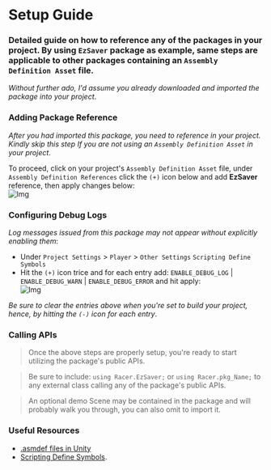 # Setup Guide

### Detailed guide on how to reference any of the packages in your project. By using `EzSaver` package as example, same steps are applicable to other packages containing an `Assembly Definition Asset` file.

*Without further ado, I'd assume you already downloaded and imported the package into your project*.

### Adding Package Reference
*After you had imported this package, you need to reference in your project. Kindly skip this step If you are not using an `Assembly Definition Asset` in your project*.
	
To proceed, click on your project's `Assembly Definition Asset` file, under `Assembly Definition References` click the `(+)` icon below and add **EzSaver** reference, then apply changes below:<br/>
![Img](https://github.com/ebukaracer/ebukaracer/blob/ebukaracer-resources/EzUnityUtils-Images/ASMDEF1.png)

### Configuring Debug Logs
 *Log messages issued from this package may not appear without explicitly enabling them*:
	
 - Under  `Project Settings` > `Player` > `Other Settings`  `Scripting Define Symbols` 
 - Hit the `(+)` icon trice and for each entry add:  `ENABLE_DEBUG_LOG` | `ENABLE_DEBUG_WARN` | `ENABLE_DEBUG_ERROR`  and hit apply:<br/>
 ![Img](https://github.com/ebukaracer/ebukaracer/blob/ebukaracer-resources/EzUnityUtils-Images/SDS1.png)
	
*Be sure to clear the entries above when you're set to build your project, hence, by hitting the `(-)` icon for each entry*.

### Calling APIs
>Once the above steps are properly setup, you're ready to start utilizing the package's public APIs.
	
>Be sure to include: `using Racer.EzSaver;` or `using Racer.pkg_Name;` to any external class calling any of the package's public APIs. 
	
>An optional demo Scene may be contained in the package and will probably walk you through, you can also omit to import it.

### Useful Resources
- [.asmdef files in Unity](https://bit.ly/3exDWNz) 
- [Scripting Define Symbols](https://bit.ly/3yGVWvS).
